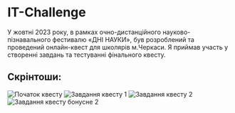 # IT-Challenge
У жовтні 2023 року, в рамках очно-дистанційного науково-пізнавального фестивалю «ДНІ НАУКИ», був розроблений та проведений онлайн-квест для школярів м.Черкаси.
Я приймав участь у створенні завдань та тестуванні фінального квесту.

## Скрінтоши:
![Початок квесту](https://cdn.discordapp.com/attachments/1011010200557342730/1181671573271359528/2023-12-05_205231.png?ex=6581e869&is=656f7369&hm=93ec61439996dce4c3a19cb2b4d6c5e7849aef56726d786f201ff4e1d06830da&)
![Завдання квесту 1](https://cdn.discordapp.com/attachments/1011010200557342730/1181671574575788053/2023-12-05_205409.png?ex=6581e869&is=656f7369&hm=aa2f1265547a92ca7fd898e83bcc075a5e7d9f11605af76b2a3df155265aee07&)
![Завдання квесту 2](https://cdn.discordapp.com/attachments/1011010200557342730/1181671573661425827/2023-12-05_205256.png?ex=6581e869&is=656f7369&hm=be2c3f0647c86128ace3d915bb1229e85d36306c76ad5568f0a1ea0c34b75832&)
![Завдання квесту бонусне 2](https://cdn.discordapp.com/attachments/1011010200557342730/1181671574051487805/2023-12-05_205329.png?ex=6581e869&is=656f7369&hm=3e5f20f4ab6ecb992fab9b501e51d37205ffb20f86bbfb92f8e41b6364e4a287&)
